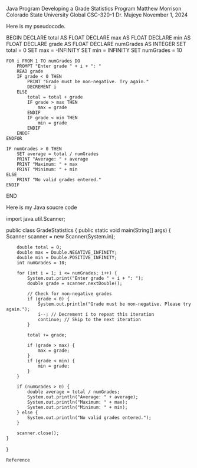 
Java Program Developing a Grade Statistics Program 
Matthew Morrison
Colorado State University Global
CSC-320-1
Dr. Mujeye
November 1, 2024

Here is my pseudocode.

BEGIN
    DECLARE total AS FLOAT
    DECLARE max AS FLOAT
    DECLARE min AS FLOAT
    DECLARE grade AS FLOAT
    DECLARE numGrades AS INTEGER
    SET total = 0
    SET max = -INFINITY
    SET min = INFINITY
    SET numGrades = 10

    FOR i FROM 1 TO numGrades DO
        PROMPT "Enter grade " + i + ": "
        READ grade
        IF grade < 0 THEN
            PRINT "Grade must be non-negative. Try again."
            DECREMENT i
        ELSE
            total = total + grade
            IF grade > max THEN
                max = grade
            ENDIF
            IF grade < min THEN
                min = grade
            ENDIF
        ENDIF
    ENDFOR

    IF numGrades > 0 THEN
        SET average = total / numGrades
        PRINT "Average: " + average
        PRINT "Maximum: " + max
        PRINT "Minimum: " + min
    ELSE
        PRINT "No valid grades entered."
    ENDIF
END

Here is my Java soucre code

import java.util.Scanner;

public class GradeStatistics {
    public static void main(String[] args) {
        Scanner scanner = new Scanner(System.in);
        
        double total = 0;
        double max = Double.NEGATIVE_INFINITY;
        double min = Double.POSITIVE_INFINITY;
        int numGrades = 10;
        
        for (int i = 1; i <= numGrades; i++) {
            System.out.print("Enter grade " + i + ": ");
            double grade = scanner.nextDouble();
            
            // Check for non-negative grades
            if (grade < 0) {
                System.out.println("Grade must be non-negative. Please try again.");
                i--; // Decrement i to repeat this iteration
                continue; // Skip to the next iteration
            }
            
            total += grade;
            
            if (grade > max) {
                max = grade;
            }
            if (grade < min) {
                min = grade;
            }
        }
        
        if (numGrades > 0) {
            double average = total / numGrades;
            System.out.println("Average: " + average);
            System.out.println("Maximum: " + max);
            System.out.println("Minimum: " + min);
        } else {
            System.out.println("No valid grades entered.");
        }
        
        scanner.close();
    }
}




















	

























	Reference



